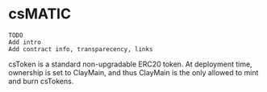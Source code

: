 # csMATIC
```
TODO
Add intro
Add contract info, transparecency, links
```
csToken is a standard non-upgradable ERC20 token. At deployment time, ownership is set to ClayMain, and thus ClayMain is the only allowed to mint and burn csTokens. 